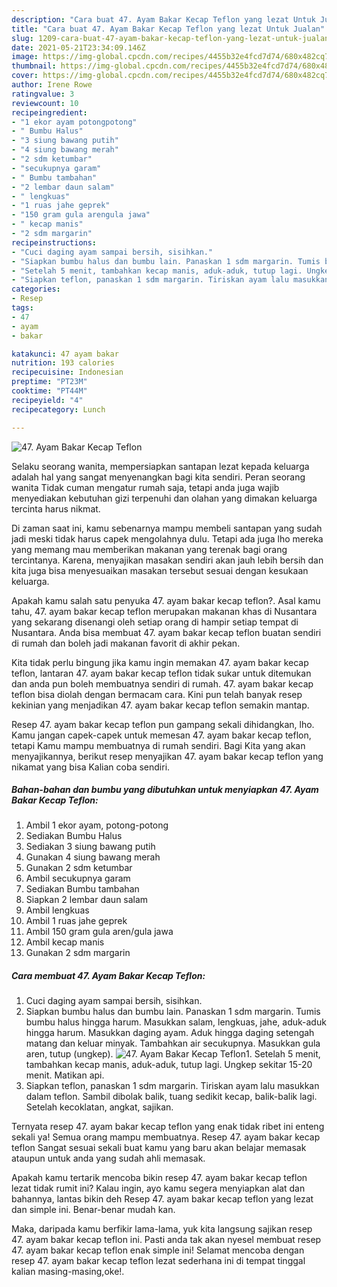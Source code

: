 ```yaml
---
description: "Cara buat 47. Ayam Bakar Kecap Teflon yang lezat Untuk Jualan"
title: "Cara buat 47. Ayam Bakar Kecap Teflon yang lezat Untuk Jualan"
slug: 1209-cara-buat-47-ayam-bakar-kecap-teflon-yang-lezat-untuk-jualan
date: 2021-05-21T23:34:09.146Z
image: https://img-global.cpcdn.com/recipes/4455b32e4fcd7d74/680x482cq70/47-ayam-bakar-kecap-teflon-foto-resep-utama.jpg
thumbnail: https://img-global.cpcdn.com/recipes/4455b32e4fcd7d74/680x482cq70/47-ayam-bakar-kecap-teflon-foto-resep-utama.jpg
cover: https://img-global.cpcdn.com/recipes/4455b32e4fcd7d74/680x482cq70/47-ayam-bakar-kecap-teflon-foto-resep-utama.jpg
author: Irene Rowe
ratingvalue: 3
reviewcount: 10
recipeingredient:
- "1 ekor ayam potongpotong"
- " Bumbu Halus"
- "3 siung bawang putih"
- "4 siung bawang merah"
- "2 sdm ketumbar"
- "secukupnya garam"
- " Bumbu tambahan"
- "2 lembar daun salam"
- " lengkuas"
- "1 ruas jahe geprek"
- "150 gram gula arengula jawa"
- " kecap manis"
- "2 sdm margarin"
recipeinstructions:
- "Cuci daging ayam sampai bersih, sisihkan."
- "Siapkan bumbu halus dan bumbu lain. Panaskan 1 sdm margarin. Tumis bumbu halus hingga harum. Masukkan salam, lengkuas, jahe, aduk-aduk hingga harum. Masukkan daging ayam. Aduk hingga daging setengah matang dan keluar minyak. Tambahkan air secukupnya. Masukkan gula aren, tutup (ungkep)."
- "Setelah 5 menit, tambahkan kecap manis, aduk-aduk, tutup lagi. Ungkep sekitar 15-20 menit. Matikan api."
- "Siapkan teflon, panaskan 1 sdm margarin. Tiriskan ayam lalu masukkan dalam teflon. Sambil dibolak balik, tuang sedikit kecap, balik-balik lagi. Setelah kecoklatan, angkat, sajikan."
categories:
- Resep
tags:
- 47
- ayam
- bakar

katakunci: 47 ayam bakar 
nutrition: 193 calories
recipecuisine: Indonesian
preptime: "PT23M"
cooktime: "PT44M"
recipeyield: "4"
recipecategory: Lunch

---
```



![47. Ayam Bakar Kecap Teflon](https://img-global.cpcdn.com/recipes/4455b32e4fcd7d74/680x482cq70/47-ayam-bakar-kecap-teflon-foto-resep-utama.jpg)

Selaku seorang wanita, mempersiapkan santapan lezat kepada keluarga adalah hal yang sangat menyenangkan bagi kita sendiri. Peran seorang  wanita Tidak cuman mengatur rumah saja, tetapi anda juga wajib menyediakan kebutuhan gizi terpenuhi dan olahan yang dimakan keluarga tercinta harus nikmat.

Di zaman  saat ini, kamu sebenarnya mampu membeli santapan yang sudah jadi meski tidak harus capek mengolahnya dulu. Tetapi ada juga lho mereka yang memang mau memberikan makanan yang terenak bagi orang tercintanya. Karena, menyajikan masakan sendiri akan jauh lebih bersih dan kita juga bisa menyesuaikan masakan tersebut sesuai dengan kesukaan keluarga. 



Apakah kamu salah satu penyuka 47. ayam bakar kecap teflon?. Asal kamu tahu, 47. ayam bakar kecap teflon merupakan makanan khas di Nusantara yang sekarang disenangi oleh setiap orang di hampir setiap tempat di Nusantara. Anda bisa membuat 47. ayam bakar kecap teflon buatan sendiri di rumah dan boleh jadi makanan favorit di akhir pekan.

Kita tidak perlu bingung jika kamu ingin memakan 47. ayam bakar kecap teflon, lantaran 47. ayam bakar kecap teflon tidak sukar untuk ditemukan dan anda pun boleh membuatnya sendiri di rumah. 47. ayam bakar kecap teflon bisa diolah dengan bermacam cara. Kini pun telah banyak resep kekinian yang menjadikan 47. ayam bakar kecap teflon semakin mantap.

Resep 47. ayam bakar kecap teflon pun gampang sekali dihidangkan, lho. Kamu jangan capek-capek untuk memesan 47. ayam bakar kecap teflon, tetapi Kamu mampu membuatnya di rumah sendiri. Bagi Kita yang akan menyajikannya, berikut resep menyajikan 47. ayam bakar kecap teflon yang nikamat yang bisa Kalian coba sendiri.

<!--inarticleads1-->

##### Bahan-bahan dan bumbu yang dibutuhkan untuk menyiapkan 47. Ayam Bakar Kecap Teflon:

1. Ambil 1 ekor ayam, potong-potong
1. Sediakan  Bumbu Halus
1. Sediakan 3 siung bawang putih
1. Gunakan 4 siung bawang merah
1. Gunakan 2 sdm ketumbar
1. Ambil secukupnya garam
1. Sediakan  Bumbu tambahan
1. Siapkan 2 lembar daun salam
1. Ambil  lengkuas
1. Ambil 1 ruas jahe geprek
1. Ambil 150 gram gula aren/gula jawa
1. Ambil  kecap manis
1. Gunakan 2 sdm margarin




<!--inarticleads2-->

##### Cara membuat 47. Ayam Bakar Kecap Teflon:

1. Cuci daging ayam sampai bersih, sisihkan.
1. Siapkan bumbu halus dan bumbu lain. Panaskan 1 sdm margarin. Tumis bumbu halus hingga harum. Masukkan salam, lengkuas, jahe, aduk-aduk hingga harum. Masukkan daging ayam. Aduk hingga daging setengah matang dan keluar minyak. Tambahkan air secukupnya. Masukkan gula aren, tutup (ungkep).
<img src="https://img-global.cpcdn.com/steps/c9ad09852e86cb4e/160x128cq70/47-ayam-bakar-kecap-teflon-langkah-memasak-2-foto.jpg" alt="47. Ayam Bakar Kecap Teflon">1. Setelah 5 menit, tambahkan kecap manis, aduk-aduk, tutup lagi. Ungkep sekitar 15-20 menit. Matikan api.
1. Siapkan teflon, panaskan 1 sdm margarin. Tiriskan ayam lalu masukkan dalam teflon. Sambil dibolak balik, tuang sedikit kecap, balik-balik lagi. Setelah kecoklatan, angkat, sajikan.




Ternyata resep 47. ayam bakar kecap teflon yang enak tidak ribet ini enteng sekali ya! Semua orang mampu membuatnya. Resep 47. ayam bakar kecap teflon Sangat sesuai sekali buat kamu yang baru akan belajar memasak ataupun untuk anda yang sudah ahli memasak.

Apakah kamu tertarik mencoba bikin resep 47. ayam bakar kecap teflon lezat tidak rumit ini? Kalau ingin, ayo kamu segera menyiapkan alat dan bahannya, lantas bikin deh Resep 47. ayam bakar kecap teflon yang lezat dan simple ini. Benar-benar mudah kan. 

Maka, daripada kamu berfikir lama-lama, yuk kita langsung sajikan resep 47. ayam bakar kecap teflon ini. Pasti anda tak akan nyesel membuat resep 47. ayam bakar kecap teflon enak simple ini! Selamat mencoba dengan resep 47. ayam bakar kecap teflon lezat sederhana ini di tempat tinggal kalian masing-masing,oke!.

